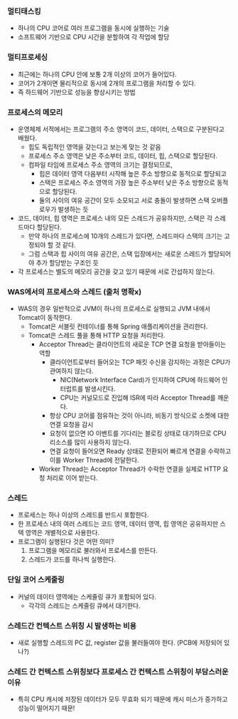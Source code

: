 ### 멀티태스킹
- 하나의 CPU 코어로 여러 프로그램을 동시에 실행하는 기술
- 소프트웨어 기반으로 CPU 시간을 분할하여 각 작업에 할당

### 멀티프로세싱
- 최근에는 하나의 CPU 안에 보통 2개 이상의 코어가 들어있다.
- 코어가 2개이면 물리적으로 동시에 2개의 프로그램을 처리할 수 있다.
- 즉 하드웨어 기반으로 성능을 향상시키는 방법

### 프로세스의 메모리
- 운영체제 서적에서는 프로그램의 주소 영역이 코드, 데이터, 스택으로 구분된다고 배웠다.
  - 힙도 독립적인 영역을 갖는다고 보는게 맞는 것 같음
  - 프로세스 주소 영역은 낮은 주소부터 코드, 데이터, 힙, 스택으로 할당된다.
  - 컴파일 타임에 프로세스 주소 영역의 크기는 결정되므로, 
    - 힙은 데이터 영역 다음부터 시작해 높은 주소 방향으로 동적으로 할당되고
    - 스택은 프로세스 주소 영역의 가장 높은 주소부터 낮은 주소 방향으로 동적으로 할당된다.
    - 둘의 사이의 여유 공간이 모두 소모되고 서로 충돌이 발생하면 스택 오버플로우가 발생하는 듯
- 코드, 데이터, 힙 영역은 프로세스 내의 모든 스레드가 공유하지만, 스택은 각 스레드마다 할당된다.
    - 만약 하나의 프로세스에 10개의 스레드가 있다면, 스레드마다 스택의 크기는 고정되야 할 것 같다.
    - 그럼 스택과 힙 사이의 여유 공간은, 스택 입장에서는 새로운 스레드가 할당되어야 추가 할당받는 구조인 듯
- 각 프로세스는 별도의 메모리 공간을 갖고 있기 때문에 서로 간섭하지 않는다.

### WAS에서의 프로세스와 스레드 (출처 명확x)
- WAS의 경우 일반적으로 JVM이 하나의 프로세스로 실행되고 JVM 내에서 Tomcat이 동작한다.
  - Tomcat은 서블릿 컨테이너를 통해 Spring 애플리케이션을 관리한다.
  - Tomcat은 스레드 풀을 통해 HTTP 요청을 처리한다.
    - Acceptor Thread는 클라이언트의 새로운 TCP 연결 요청을 받아들이는 역할
      - 클라이언트로부터 들어오는 TCP 패킷 수신을 감지하는 과정은 CPU가 관여하지 않는다.
        - NIC(Network Interface Card)가 인지하여 CPU에 하드웨어 인터럽트를 발생시킨다.
        - CPU는 커널모드로 진입해 ISR에 따라 Acceptor Thread를 깨운다. 
      - 항상 CPU 코어를 점유하는 것이 아니라, 비동기 방식으로 소켓에 대한 연결 요청을 감시
      - 요청이 없으면 IO 이벤트를 기다리는 블로킹 상태로 대기하므로 CPU 리소스를 많이 사용하지 않는다.
      - 연결 요청이 들어오면 Ready 상태로 전환되어 빠르게 연결을 수락하고 이를 Worker Thread에 전달한다.
    - Worker Thread는 Acceptor Thread가 수락한 연결을 실제로 HTTP 요청 처리로 이어 받는다.

### 스레드
- 프로세스는 하나 이상의 스레드를 반드시 포함한다.
- 한 프로세스 내의 여러 스레드는 코드 영역, 데이터 영역, 힙 영역은 공유하지만 스택 영역은 개별적으로 사용한다.
- 프로그램이 실행된다 것은 어떤 의미?
  1. 프로그램을 메모리로 불러와서 프로세스를 만든다.
  2. 스레드가 코드를 하나씩 실행한다.

### 단일 코어 스케줄링
- 커널의 데이터 영역에는 스케줄링 큐가 포함되어 있다.
  - 각각의 스레드는 스케줄링 큐에서 대기한다.

### 스레드간 컨텍스트 스위칭 시 발생하는 비용
- 새로 실행할 스레드의 PC 값, register 값을 불러들여야 한다. (PCB에 저장되어 있나?)

### 스레드 간 컨텍스트 스위칭보다 프로세스 간 컨텍스트 스위칭이 부담스러운 이유
- 특히 CPU 캐시에 저장된 데이터가 모두 무효화 되기 때문에 캐시 미스가 증가하고 성능이 떨어지기 때문!
